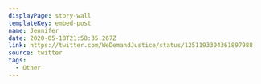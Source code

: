 ```yaml
---
displayPage: story-wall
templateKey: embed-post
name: Jennifer
date: 2020-05-18T21:58:35.267Z
link: https://twitter.com/WeDemandJustice/status/1251193304361897988
source: twitter
tags:
  - Other
---
```

